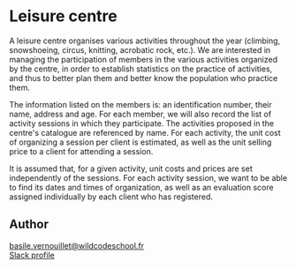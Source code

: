 # Leisure centre

A leisure centre organises various activities throughout the year (climbing, snowshoeing, circus, knitting, acrobatic rock, etc.). We are interested in managing the participation of members in the various activities organized by the centre, in order to establish statistics on the practice of activities, and thus to better plan them and better know the population who practice them.

The information listed on the members is: an identification number, their name, address and age. For each member, we will also record the list of activity sessions in which they participate. The activities proposed in the centre's catalogue are referenced by name. For each activity, the unit cost of organizing a session per client is estimated, as well as the unit selling price to a client for attending a session.

It is assumed that, for a given activity, unit costs and prices are set independently of the sessions. For each activity session, we want to be able to find its dates and times of organization, as well as an evaluation score assigned individually by each client who has registered.

## Author

basile.vernouillet@wildcodeschool.fr  
[Slack profile](https://app.slack.com/client/T6SG2QGG2/DHK0VJU2V/user_profile/UHNCDGZ0F)

